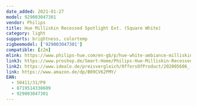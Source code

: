 ```yaml
---
date_added: 2021-01-27
model: 929003047301
vendor: Philips
title: Hue Milliskin Recessed Spotlight Ext. (Square White)
category: light
supports: brightness, colortemp
zigbeemodel: ['929003047301']
compatible: [z2m]
mlink: https://www.philips-hue.com/en-gb/p/hue-white-ambiance-milliskin-recessed-spotlight-ext/8719514338609
link3: https://www.proshop.de/Smart-Home/Philips-Hue-Milliskin-Recessed-Spotlight-Square-White/2990957
link2: https://www.idealo.de/preisvergleich/OffersOfProduct/202005606_-hue-bluetooth-white-ambiance-milliskin-871951433860900-philips.html
link: https://www.amazon.de/dp/B09CV62PMY/
EAN: 
  - 50411/31/P9
  - 8719514338609
  - 929003047301
---
```

